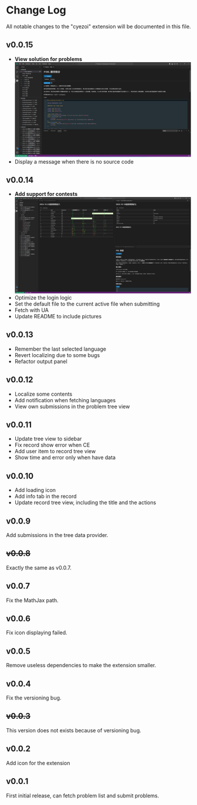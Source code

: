 # Change Log

All notable changes to the "cyezoi" extension will be documented in this file.

## v0.0.15

- **View solution for problems** ![](assets/image-2.png)
- Display a message when there is no source code

## v0.0.14

- **Add support for contests** ![](assets/image.png)
- Optimize the login logic
- Set the default file to the current active file when submitting
- Fetch with UA
- Update README to include pictures

## v0.0.13

- Remember the last selected language
- Revert localizing due to some bugs
- Refactor output panel

## v0.0.12

- Localize some contents
- Add notification when fetching languages
- View own submissions in the problem tree view

## v0.0.11

- Update tree view to sidebar
- Fix record show error when CE
- Add user item to record tree view
- Show time and error only when have data

## v0.0.10

- Add loading icon
- Add info tab in the record
- Update record tree view, including the title and the actions

## v0.0.9

Add submissions in the tree data provider.

## ~~v0.0.8~~

Exactly the same as v0.0.7.

## v0.0.7

Fix the MathJax path.

## v0.0.6

Fix icon displaying failed.

## v0.0.5

Remove useless dependencies to make the extension smaller.

## v0.0.4

Fix the versioning bug.

## ~~v0.0.3~~

This version does not exists because of versioning bug.

## v0.0.2

Add icon for the extension

## v0.0.1

First initial release, can fetch problem list and submit problems.
